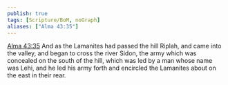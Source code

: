 ```yaml
---
publish: true
tags: [Scripture/BoM, noGraph]
aliases: ["Alma 43:35"]
---
```

[Alma 43:35](https://churchofjesuschrist.org/study/scriptures/bofm/alma/43?lang=eng&id=p35#p35) And as the Lamanites had passed the hill Riplah, and came into the valley, and began to cross the river Sidon, the army which was concealed on the south of the hill, which was led by a man whose name was Lehi, and he led his army forth and encircled the Lamanites about on the east in their rear.
